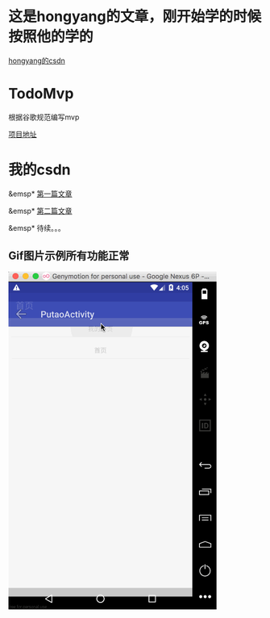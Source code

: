 # 这是hongyang的文章，刚开始学的时候按照他的学的
[hongyang的csdn](http://blog.csdn.net/lmj623565791/article/details/46596109)
# TodoMvp
根据谷歌规范编写mvp<p>[项目地址](https://github.com/googlesamples/android-architecture)
# 我的csdn
&emsp* [第一篇文章](http://blog.csdn.net/qq_23195583/article/details/53468577)<p>
&emsp* [第二篇文章](http://blog.csdn.net/qq_23195583/article/details/53487429)<p>
&emsp* 待续。。。

## Gif图片示例所有功能正常
![示例](https://github.com/1181631922/TodoMvp/blob/master/screenshots/mvp.gif)
